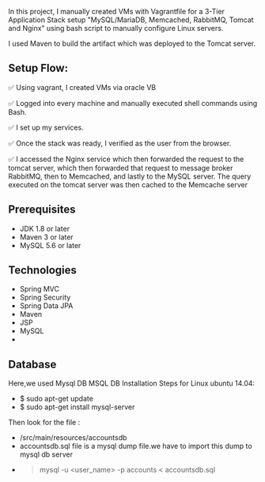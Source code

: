 In this project, I manually created VMs with Vagrantfile for a 3-Tier Application Stack setup "MySQL/MariaDB, Memcached, RabbitMQ, Tomcat and Nginx" using bash script to manually configure Linux servers.

I used Maven to build the artifact which was deployed to the Tomcat server.

## Setup Flow:

✅ Using vagrant, I created VMs via oracle VB

✅ Logged into every machine and manually executed shell commands using Bash.

✅ I set up my services.

✅ Once the stack was ready, I verified as the user from the browser.

✅ I accessed the Nginx service which then forwarded the request to the tomcat server, which then forwarded that request to message broker RabbitMQ, then to Memcached, and lastly to the MySQL server. The query executed on the tomcat server was then cached to the Memcache server


## Prerequisites
- JDK 1.8 or later
- Maven 3 or later
- MySQL 5.6 or later

## Technologies 
- Spring MVC
- Spring Security
- Spring Data JPA
- Maven
- JSP
- MySQL
- 
## Database
Here,we used Mysql DB 
MSQL DB Installation Steps for Linux ubuntu 14.04:
- $ sudo apt-get update
- $ sudo apt-get install mysql-server

Then look for the file :
- /src/main/resources/accountsdb
- accountsdb.sql file is a mysql dump file.we have to import this dump to mysql db server
- > mysql -u <user_name> -p accounts < accountsdb.sql


